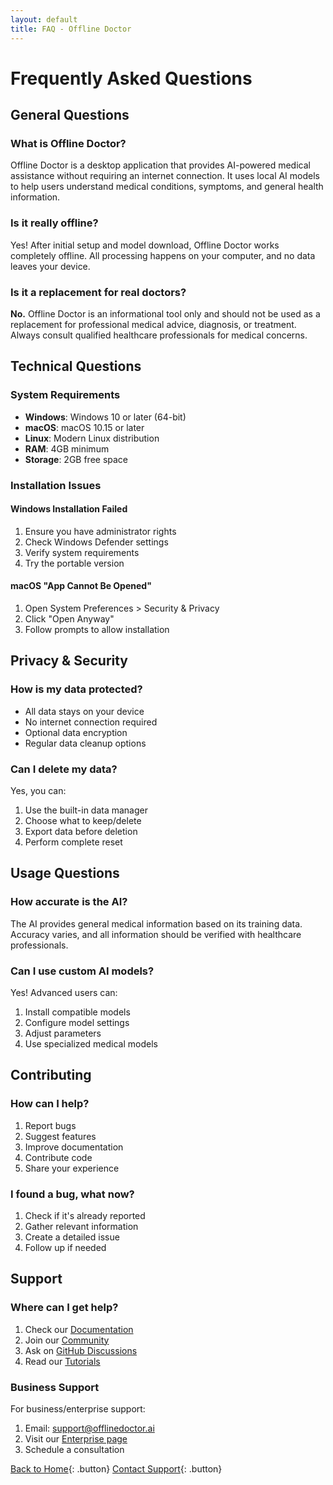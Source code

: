 ```yaml
---
layout: default
title: FAQ - Offline Doctor
---
```


# Frequently Asked Questions

## General Questions

### What is Offline Doctor?
Offline Doctor is a desktop application that provides AI-powered medical assistance without requiring an internet connection. It uses local AI models to help users understand medical conditions, symptoms, and general health information.

### Is it really offline?
Yes! After initial setup and model download, Offline Doctor works completely offline. All processing happens on your computer, and no data leaves your device.

### Is it a replacement for real doctors?
**No.** Offline Doctor is an informational tool only and should not be used as a replacement for professional medical advice, diagnosis, or treatment. Always consult qualified healthcare professionals for medical concerns.

## Technical Questions

### System Requirements
- **Windows**: Windows 10 or later (64-bit)
- **macOS**: macOS 10.15 or later
- **Linux**: Modern Linux distribution
- **RAM**: 4GB minimum
- **Storage**: 2GB free space

### Installation Issues

#### Windows Installation Failed
1. Ensure you have administrator rights
2. Check Windows Defender settings
3. Verify system requirements
4. Try the portable version

#### macOS "App Cannot Be Opened"
1. Open System Preferences > Security & Privacy
2. Click "Open Anyway"
3. Follow prompts to allow installation

## Privacy & Security

### How is my data protected?
- All data stays on your device
- No internet connection required
- Optional data encryption
- Regular data cleanup options

### Can I delete my data?
Yes, you can:
1. Use the built-in data manager
2. Choose what to keep/delete
3. Export data before deletion
4. Perform complete reset

## Usage Questions

### How accurate is the AI?
The AI provides general medical information based on its training data. Accuracy varies, and all information should be verified with healthcare professionals.

### Can I use custom AI models?
Yes! Advanced users can:
1. Install compatible models
2. Configure model settings
3. Adjust parameters
4. Use specialized medical models

## Contributing

### How can I help?
1. Report bugs
2. Suggest features
3. Improve documentation
4. Contribute code
4. Share your experience

### I found a bug, what now?
1. Check if it's already reported
2. Gather relevant information
3. Create a detailed issue
4. Follow up if needed

## Support

### Where can I get help?
1. Check our [Documentation](./docs.html)
2. Join our [Community](./community.html)
3. Ask on [GitHub Discussions](https://github.com/lpolish/offlinedoctor/discussions)
4. Read our [Tutorials](./tutorials.html)

### Business Support
For business/enterprise support:
1. Email: support@offlinedoctor.ai
2. Visit our [Enterprise page](./enterprise.html)
3. Schedule a consultation

[Back to Home](./){: .button} [Contact Support](./support.html){: .button}
